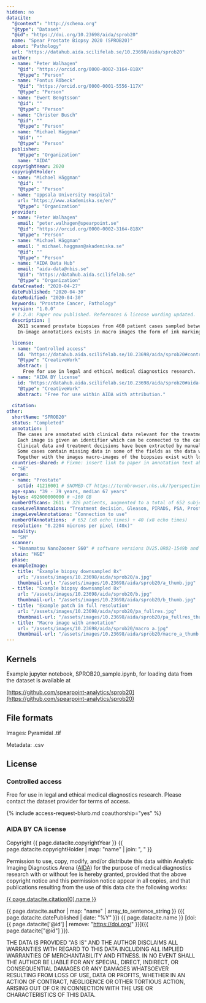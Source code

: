 ```yaml
---
hidden: no
datacite:
  "@context": "http://schema.org"
  "@type": "Dataset"
  "@id": "https://doi.org/10.23698/aida/sprob20"
  name: "Spear Prostate Biopsy 2020 (SPROB20)"
  about: "Pathology"
  url: "https://datahub.aida.scilifelab.se/10.23698/aida/sprob20"
  author:
  - name: "Peter Walhagen"
    "@id": "https://orcid.org/0000-0002-3164-818X"
    "@type": "Person"
  - name: "Pontus Röbeck"
    "@id": "https://orcid.org/0000-0001-5556-117X"
    "@type": "Person"
  - name: "Ewert Bengtsson"
    "@id": ""
    "@type": "Person"
  - name: "Christer Busch"
    "@id": ""
    "@type": "Person"
  - name: "Michael Häggman"
    "@id": ""
    "@type": "Person"
  publisher:
    "@type": "Organization"
    name: "AIDA"
  copyrightYear: 2020
  copyrightHolder:
  - name: "Michael Häggman"
    "@id": ""
    "@type": "Person"
  - name: "Uppsala University Hospital"
    url: "https://www.akademiska.se/en/"
    "@type": "Organization"
  provider:
  - name: "Peter Walhagen"
    email: "peter.walhagen@spearpoint.se"
    "@id": "https://orcid.org/0000-0002-3164-818X"
    "@type": "Person"
  - name: "Michael Häggman"
    email: " michael.haggman@akademiska.se"
    "@id": ""
    "@type": "Person"
  - name: "AIDA Data Hub"
    email: "aida-data@nbis.se"
    "@id": "https://datahub.aida.scilifelab.se"
    "@type": "Organization"
  dateCreated: "2020-04-27"
  datePublished: "2020-04-30"
  dateModified: "2020-04-30"
  keywords: "Prostate Cancer, Pathology"
  version: "1.0.0"
  # 1.2.0: Paper now published. References & license wording updated.
  description: |
    2611 scanned prostate biopsies from 460 patient cases sampled between 2015 and 2018. Annotation of clinical metadata and treatment decisions made in connection with biopsy sampling exist on case-level. Roughly 35% of the biopsies contain cancer.
    In-image annotations exists in macro images the form of ink markings from the clinical workflow.

  license:
  - name: "Controlled access"
    id: "https://datahub.aida.scilifelab.se/10.23698/aida/sprob20#controlled-access"
    "@type": "CreativeWork"
    abstract: |
      Free for use in legal and ethical medical diagnostics research.
  - name: "AIDA BY license"
    id: "https://datahub.aida.scilifelab.se/10.23698/aida/sprob20#aida-by-ca-license"
    "@type": "CreativeWork"
    abstract: "Free for use within AIDA with attribution."
  
  citation:
other:
  shortName: "SPROB20"
  status: "Completed"
  annotation: |
    The cases are annotated with clinical data relevant for the treatment decision and the following treatment decision made in conjunction with the biopsy sampling.
    Each image is given an identifier which can be connected to the case by the case mapping file.
    Clinical data and treatment decisions have been extracted by manual medical records search. The information about treatment is what has been noted in conjunction with the diagnosis. 
    Some cases contain missing data in some of the fields as the data wasn’t available. Some of the biopsies are resliced versions of another biopsy belonging to the same case. 
    Together with the images macro-images of the biopsies exist with localized annotation of gleason grade and cancer detection as provided in the clinical workflow.
  countries-shared: # Fixme: insert link to paper in annotation text above when published.
  - "SE"
  organ:
  - name: "Prostate"
    sctid: 41216001 # SNOMED-CT https://termbrowser.nhs.uk/?perspective=full&conceptId1=%s
  age-span: "39 - 79 years, median 67 years"
  bytes: 492600000000 # ~160 GB
  numberOfScans: 2611 # 326 patients, augmented to a total of 652 subjects (x8 echo times) for train/validation dataset. 40 additional patients for a test dataset (x8 echo times).
  caseLevelAnnotaions: "Treatment decision, Gleason, PIRADS, PSA, Prostate volume, clinical T-stage"
  imageLevelAnnotations: "Connection to use"
  numberOfAnnotations:  # 652 (x8 echo times) + 40 (x8 echo times)
  resolution: "0.2204 microns per pixel (40x)"
  modality:
  - "SM"
  scanner:
  - "Hamamatsu NanoZoomer S60" # software versions DV25.0R02-1549b and DV26.0R03-1831b
  stain: "H&E"
  phase:
  exampleImage:
  - title: "Example biopsy downsampled 8x"
    url: "/assets/images/10.23698/aida/sprob20/a.jpg"
    thumbnail-url: "/assets/images/10.23698/aida/sprob20/a_thumb.jpg"
  - title: "Example biopsy downsampled 8x"
    url: "/assets/images/10.23698/aida/sprob20/b.jpg"
    thumbnail-url: "/assets/images/10.23698/aida/sprob20/b_thumb.jpg"
  - title: "Example patch in full resolution"
    url: "/assets/images/10.23698/aida/sprob20/pa_fullres.jpg"
    thumbnail-url: "/assets/images/10.23698/aida/sprob20/pa_fullres_thumb.jpg"
  - title: "Macro image with annotation"
    url: "/assets/images/10.23698/aida/sprob20/macro_a.jpg"
    thumbnail-url: "/assets/images/10.23698/aida/sprob20/macro_a_thumb.jpg"
---
```

## Kernels
Example jupyter notebook, SPROB20_sample.ipynb, for loading data from the dataset is available at

[https://github.com/spearpoint-analytics/sprob20](https://github.com/spearpoint-analytics/sprob20)

## File formats

Images: Pyramidal .tif

Metadata: .csv

## License
### Controlled access
Free for use in legal and ethical medical diagnostics research.
Please contact the dataset provider for terms of access.

{% include access-request-blurb.md coauthorship="yes" %}

### AIDA BY CA license
Copyright
{{ page.datacite.copyrightYear }}
{{ page.datacite.copyrightHolder | map: "name" |  join: ", " }}

Permission to use, copy, modify, and/or distribute this data within Analytic
Imaging Diagnostics Arena ([AIDA](https://medtech4health.se/aida)) for the
purpose of medical diagnostics research with or without fee is hereby granted,
provided that the above copyright notice and this permission notice appear in
all copies, and that publications resulting from the use of this data cite the
following works:

[{{ page.datacite.citation[0].name }}]({{page.datacite.citation[0]["@id"]}})

{{ page.datacite.author | map: "name" | array_to_sentence_string }}
({{ page.datacite.datePublished | date: "%Y" }})
{{ page.datacite.name }}
[doi:{{ page.datacite['@id'] | remove: "https://doi.org/" }}]({{ page.datacite["@id"] }}).

THE DATA IS PROVIDED "AS IS" AND THE AUTHOR DISCLAIMS ALL WARRANTIES WITH REGARD
TO THIS DATA INCLUDING ALL IMPLIED WARRANTIES OF MERCHANTABILITY AND FITNESS. IN
NO EVENT SHALL THE AUTHOR BE LIABLE FOR ANY SPECIAL, DIRECT, INDIRECT, OR
CONSEQUENTIAL DAMAGES OR ANY DAMAGES WHATSOEVER RESULTING FROM LOSS OF USE, DATA
OR PROFITS, WHETHER IN AN ACTION OF CONTRACT, NEGLIGENCE OR OTHER TORTIOUS
ACTION, ARISING OUT OF OR IN CONNECTION WITH THE USE OR CHARACTERISTICS OF THIS
DATA.
